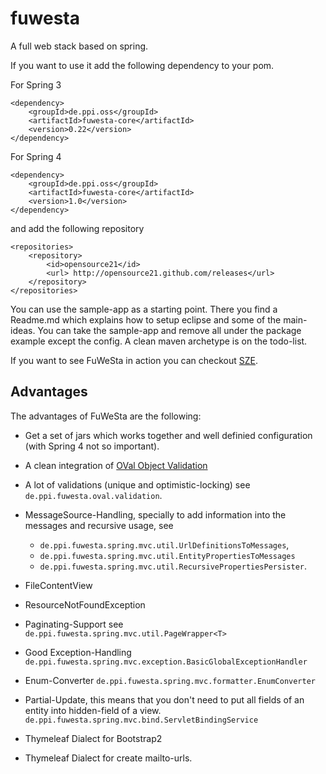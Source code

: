 # fuwesta

A full web stack based on spring.

If you want to use it add the following dependency to your pom.

For Spring 3

    <dependency>
        <groupId>de.ppi.oss</groupId>
        <artifactId>fuwesta-core</artifactId>
        <version>0.22</version>
    </dependency>

For Spring 4

    <dependency>
        <groupId>de.ppi.oss</groupId>
        <artifactId>fuwesta-core</artifactId>
        <version>1.0</version>
    </dependency>

    
and add the following repository

    <repositories>
        <repository>
            <id>opensource21</id>
            <url> http://opensource21.github.com/releases</url>
        </repository>
    </repositories>

You can use the sample-app as a starting point. There you
find a Readme.md which explains how to setup eclipse and
some of the main-ideas. You can take the sample-app and remove
all under the package example except the config. A clean 
maven archetype is on the todo-list.

If you want to see FuWeSta in action you can checkout 
[SZE](https://github.com/opensource21/sze).

## Advantages
The advantages of FuWeSta are the following:

- Get a set of jars which works together and well definied configuration (with Spring 4 not so important).
- A clean integration of [OVal Object Validation](http://oval.sourceforge.net/)
- A lot of validations (unique and optimistic-locking) see `de.ppi.fuwesta.oval.validation`.
- MessageSource-Handling, specially to add information into the messages and recursive usage, see

    - `de.ppi.fuwesta.spring.mvc.util.UrlDefinitionsToMessages`, 
    - `de.ppi.fuwesta.spring.mvc.util.EntityPropertiesToMessages`
    - `de.ppi.fuwesta.spring.mvc.util.RecursivePropertiesPersister`.   
- FileContentView
- ResourceNotFoundException
- Paginating-Support see `de.ppi.fuwesta.spring.mvc.util.PageWrapper<T>`
- Good Exception-Handling `de.ppi.fuwesta.spring.mvc.exception.BasicGlobalExceptionHandler`
- Enum-Converter `de.ppi.fuwesta.spring.mvc.formatter.EnumConverter`
- Partial-Update, this means that you don't need to put all fields of
  an entity into hidden-field of a view. `de.ppi.fuwesta.spring.mvc.bind.ServletBindingService`
- Thymeleaf Dialect for Bootstrap2
- Thymeleaf Dialect for create mailto-urls.


